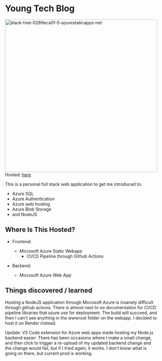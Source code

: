 # Young Tech Blog
<img src="https://i.ibb.co/BVk0dKq/black-tree-0289eca0f-5-azurestaticapps-net.png" alt="black-tree-0289eca0f-5-azurestaticapps-net" border="0" style="width: 500px;"/>
Hosted: <a href="https://mango-grass-04e5f210f.5.azurestaticapps.net/">here</a>

This is a personal full stack web application to get me introduced to:

- Azure SQL
- Azure Authentication
- Azure web hosting
- Azure Blob Storage
- and NodeJS

## Where Is This Hosted?

- Frontend:
  - Microsoft Azure Static Webapp
    - CI/CD Pipeline through Github Actions

- Backend:
  - Microsoft Azure Web App

## Things discovered / learned

Hosting a NodeJS application through Microsoft Azure is insanely difficult through github actions. There is almost next to no documentation for CI/CD pipeline libraries that azure use for deployment. The build will succeed, and then I can't see anything in the wwwroot folder on the webapp. I decided to host it on Render instead.

Update: VS Code extension for Azure web apps made hosting my Node.js backend easier. There has been occasions where I make a small change, and then click to trigger a re-upload of my updated backend change and the change would fail, but if I tried again, it works. I don't know what is going on there, but current prod is working.
